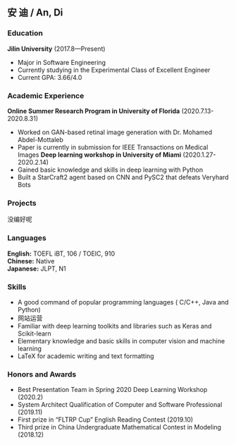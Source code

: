 ## 安 迪 / An, Di

### Education
**Jilin University** (2017.8—Present) <br/>
- Major in Software Engineering <br/>
- Currently studying in the Experimental Class of Excellent Engineer <br/>
- Current GPA: 3.66/4.0 <br/>

### Academic Experience
**Online Summer Research Program in University of Florida** (2020.7.13-2020.8.31)
- Worked on GAN-based retinal image generation with Dr. Mohamed Abdel-Mottaleb 
- Paper is currently in submission for IEEE Transactions on Medical Images
**Deep learning workshop in University of Miami** (2020.1.27-2020.2.14)
- Gained basic knowledge and skills in deep learning with Python
- Built a StarCraft2 agent based on CNN and PySC2 that defeats Veryhard Bots 

### Projects
没编好呢

### Languages
**English:** TOEFL iBT, 106 / TOEIC, 910 <br/>
**Chinese:** Native <br/>
**Japanese:** JLPT, N1 <br/>

### Skills
- A good command of popular programming languages ( C/C++, Java and Python)
- 网站运营
- Familiar with deep learning toolkits and libraries such as Keras and Scikit-learn
- Elementary knowledge and basic skills in computer vision and machine learning
- LaTeX for academic writing and text formatting

### Honors and Awards
- Best Presentation Team in Spring 2020 Deep Learning Workshop (2020.2)
- System Architect Qualification of Computer and Software Professional (2019.11)
- First prize in “FLTRP Cup” English Reading Contest (2019.10)
- Third prize in China Undergraduate Mathematical Contest in Modeling (2018.12)
